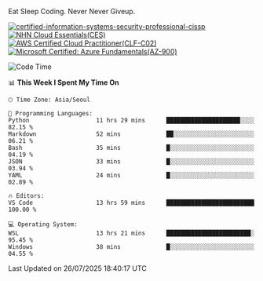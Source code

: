 Eat Sleep Coding.
Never Never Giveup.

[![certified-information-systems-security-professional-cissp](https://github.com/user-attachments/assets/d259884f-7f9a-4d80-a663-6968ead7464a)](https://www.credly.com/badges/f394a010-85a0-450b-9136-8043af01d71c/public_url)
[![NHN Cloud Essentials(CES)](https://github.com/user-attachments/assets/f405dcae-c923-424d-927f-e993bac10fa9)](https://www.nhncloud.com/kr/edu/certification/search)
[![AWS Certified Cloud Practitioner(CLF-C02)](https://github.com/user-attachments/assets/5199a6f5-42d5-4e70-b493-16c3fd42e691)](https://www.credly.com/badges/235e2b66-a782-4a21-ac77-ac4e42037113)
[![Microsoft Certified: Azure Fundamentals(AZ-900)](https://github.com/user-attachments/assets/7eb23f86-6311-42f9-83ab-166a25656710)](https://learn.microsoft.com/en-us/users/tiaz0128/credentials/ca6706271c8233ef)

<!--START_SECTION:waka-->
![Code Time](http://img.shields.io/badge/Code%20Time-4%2C311%20hrs%2059%20mins-blue)

📊 **This Week I Spent My Time On** 

```text
🕑︎ Time Zone: Asia/Seoul

💬 Programming Languages: 
Python                   11 hrs 29 mins      █████████████████████░░░░   82.15 % 
Markdown                 52 mins             ██░░░░░░░░░░░░░░░░░░░░░░░   06.21 % 
Bash                     35 mins             █░░░░░░░░░░░░░░░░░░░░░░░░   04.19 % 
JSON                     33 mins             █░░░░░░░░░░░░░░░░░░░░░░░░   03.94 % 
YAML                     24 mins             █░░░░░░░░░░░░░░░░░░░░░░░░   02.89 % 

🔥 Editors: 
VS Code                  13 hrs 59 mins      █████████████████████████   100.00 % 

💻 Operating System: 
WSL                      13 hrs 21 mins      ████████████████████████░   95.45 % 
Windows                  38 mins             █░░░░░░░░░░░░░░░░░░░░░░░░   04.55 % 
```


 Last Updated on 26/07/2025 18:40:17 UTC
<!--END_SECTION:waka-->
